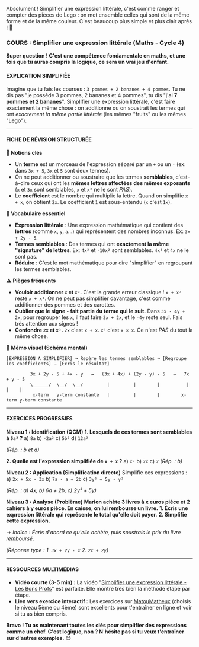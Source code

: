 Absolument ! Simplifier une expression littérale, c'est comme ranger et compter des pièces de Lego : on met ensemble celles qui sont de la même forme et de la même couleur. C'est beaucoup plus simple et plus clair après ! 🧮

### **COURS : Simplifier une expression littérale (Maths - Cycle 4)**

**Super question ! C'est une compétence fondamentale en maths, et une fois que tu auras compris la logique, ce sera un vrai jeu d'enfant.**

#### **EXPLICATION SIMPLIFIÉE**
Imagine que tu fais les courses : `3 pommes + 2 bananes + 4 pommes`. Tu ne dis pas "je possède 3 pommes, 2 bananes et 4 pommes", tu dis "j'ai **7 pommes et 2 bananes**". Simplifier une expression littérale, c'est faire exactement la même chose : on additionne ou on soustrait les termes qui ont *exactement la même partie littérale* (les mêmes "fruits" ou les mêmes "Lego").

---

#### **FICHE DE RÉVISION STRUCTURÉE**

**🎯 Notions clés**
*   Un **terme** est un morceau de l'expression séparé par un `+` ou un `-` (ex: dans `3x + 5`, `3x` et `5` sont deux termes).
*   On ne peut additionner ou soustraire que les termes **semblables**, c'est-à-dire ceux qui ont les **mêmes lettres affectées des mêmes exposants** (`x` et `3x` sont semblables, `x` et `x²` ne le sont *PAS*).
*   Le **coefficient** est le nombre qui multiplie la lettre. Quand on simplifie `x + x`, on obtient `2x`. Le coefficient `1` est sous-entendu (`x` c'est `1x`).

**📖 Vocabulaire essentiel**
*   **Expression littérale** : Une expression mathématique qui contient des **lettres** (comme `x`, `y`, `a`...) qui représentent des nombres inconnus. Ex: `3x + 2y - 5`.
*   **Termes semblables** : Des termes qui ont **exactement la même "signature" de lettres**. Ex: `4x²` et `-10x²` sont semblables. `4x²` et `4x` ne le sont pas.
*   **Réduire** : C'est le mot mathématique pour dire "simplifier" en regroupant les termes semblables.

**⚠️ Pièges fréquents**
*   **Vouloir additionner `x` et `x²`.** C'est la grande erreur classique ! `x + x²` reste `x + x²`. On ne peut pas simplifier davantage, c'est comme additionner des pommes et des carottes.
*   **Oublier que le signe `-` fait partie du terme qui le suit.** Dans `3x - 4y + 2x`, pour regrouper les `x`, il faut faire `3x + 2x`, et le `-4y` reste seul. Fais très attention aux signes !
*   **Confondre `2x` et `x²`.** `2x` c'est `x + x`. `x²` c'est `x × x`. Ce n'est *PAS* du tout la même chose.

**🔗 Mémo visuel (Schéma mental)**
```
[EXPRESSION À SIMPLIFIER] → Repère les termes semblables → [Regroupe les coefficients] → [Écris le résultat]

         3x + 2y - 5 + 4x - y   →   (3x + 4x) + (2y - y) - 5   →   7x + y - 5
         \______/  \__/  \__/         |         |        |          |    |    |
          x-term   y-term constante   |         |        |        x-term y-term constante
```

---

#### **EXERCICES PROGRESSIFS**

**Niveau 1 : Identification (QCM)**
**1. Lesquels de ces termes sont semblables à `5a²` ?**
a) `8a`
b) `-2a²`
c) `5b²`
d) `12a²`

*(Rép. : b et d)*

**2. Quelle est l'expression simplifiée de `x + x` ?**
a) `x²`
b) `2x`
c) `2`
*(Rép. : b)*

**Niveau 2 : Application (Simplification directe)**
Simplifie ces expressions :
a) `2x + 5x - 3x`
b) `7a - a + 2b`
c) `3y² + 5y - y²`

*(Rép. : a) 4x, b) 6a + 2b, c) 2y² + 5y)*

**Niveau 3 : Analyse (Problème)**
**Marion achète 3 livres à x euros pièce et 2 cahiers à y euros pièce. En caisse, on lui rembourse un livre.**
**1. Écris une expression littérale qui représente le total qu'elle doit payer.**
**2. Simplifie cette expression.**

→ *Indice : Écris d'abord ce qu'elle achète, puis soustrais le prix du livre remboursé.*

*(Réponse type : 1. `3x + 2y - x` 2. `2x + 2y`)*

---

#### **RESSOURCES MULTIMÉDIAS**

*   **Vidéo courte (3-5 min) :** La vidéo "[Simplifier une expression littérale - Les Bons Profs](https://www.youtube.com/watch?v=zMFhq5u5nI8)" est parfaite. Elle montre très bien la méthode étape par étape.
*   **Lien vers exercice interactif :** Les exercices sur [MatouMatheux](http://matoumatheux.ac-rennes.fr/calcul/5/reduction/accueil.htm) (choisis le niveau 5ème ou 4ème) sont excellents pour t'entraîner en ligne et voir si tu as bien compris.

**Bravo ! Tu as maintenant toutes les clés pour simplifier des expressions comme un chef. C'est logique, non ? N'hésite pas si tu veux t'entraîner sur d'autres exemples.** 😊
